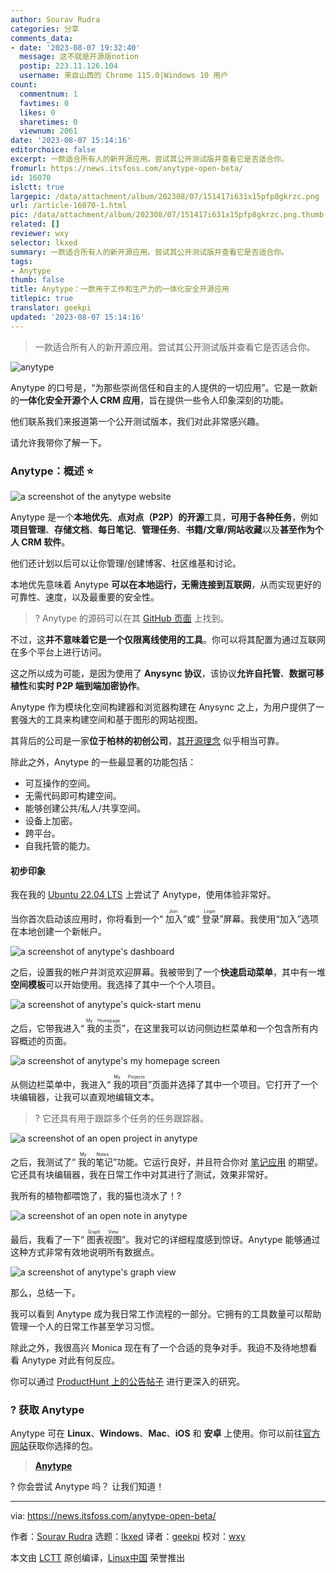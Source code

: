 ```yaml
---
author: Sourav Rudra
categories: 分享
comments_data:
- date: '2023-08-07 19:32:40'
  message: 这不就是开源版notion
  postip: 223.11.126.104
  username: 来自山西的 Chrome 115.0|Windows 10 用户
count:
  commentnum: 1
  favtimes: 0
  likes: 0
  sharetimes: 0
  viewnum: 2061
date: '2023-08-07 15:14:16'
editorchoice: false
excerpt: 一款适合所有人的新开源应用。尝试其公开测试版并查看它是否适合你。
fromurl: https://news.itsfoss.com/anytype-open-beta/
id: 16070
islctt: true
largepic: /data/attachment/album/202308/07/151417i631x15pfp8gkrzc.png
url: /article-16070-1.html
pic: /data/attachment/album/202308/07/151417i631x15pfp8gkrzc.png.thumb.jpg
related: []
reviewer: wxy
selector: lkxed
summary: 一款适合所有人的新开源应用。尝试其公开测试版并查看它是否适合你。
tags:
- Anytype
thumb: false
title: Anytype：一款用于工作和生产力的一体化安全开源应用
titlepic: true
translator: geekpi
updated: '2023-08-07 15:14:16'
---
```



> 
> 一款适合所有人的新开源应用。尝试其公开测试版并查看它是否适合你。
> 
> 
> 


![anytype](/data/attachment/album/202308/07/151417i631x15pfp8gkrzc.png)


Anytype 的口号是，“为那些崇尚信任和自主的人提供的一切应用”。它是一款新的**一体化安全开源个人 CRM 应用**，旨在提供一些令人印象深刻的功能。


他们联系我们来报道第一个公开测试版本，我们对此非常感兴趣。


请允许我带你了解一下。


### Anytype：概述 ⭐


![a screenshot of the anytype website](/data/attachment/album/202308/07/151417ylfn9lc54u8dwdpn.jpg)


Anytype 是一个**本地优先**、**点对点（P2P）的开源**工具，**可用于各种任务**，例如**项目管理**、**存储文档**、**每日笔记**、**管理任务**、**书籍/文章/网站收藏**以及**甚至作为个人 CRM 软件**。


他们还计划以后可以让你管理/创建博客、社区维基和讨论。


本地优先意味着 Anytype **可以在本地运行，无需连接到互联网**，从而实现更好的可靠性、速度，以及最重要的安全性。



> 
> ? Anytype 的源码可以在其 [GitHub 页面](https://github.com/anyproto) 上找到。
> 
> 
> 


不过，这**并不意味着它是一个仅限离线使用的工具**。你可以将其配置为通过互联网在多个平台上进行访问。


这之所以成为可能，是因为使用了 **Anysync 协议**，该协议**允许自托管**、**数据可移植性**和**实时 P2P 端到端加密协作**。


Anytype 作为模块化空间构建器和浏览器构建在 Anysync 之上，为用户提供了一套强大的工具来构建空间和基于图形的网站视图。


其背后的公司是一家**位于柏林的初创公司**，[其开源理念](https://blog.anytype.io/our-open-philosophy/) 似乎相当可靠。


除此之外，Anytype 的一些最显著的功能包括：


* 可互操作的空间。
* 无需代码即可构建空间。
* 能够创建公共/私人/共享空间。
* 设备上加密。
* 跨平台。
* 自我托管的能力。


#### 初步印象


我在我的 [Ubuntu 22.04 LTS](https://news.itsfoss.com/ubuntu-22-04-release/) 上尝试了 Anytype，使用体验非常好。


当你首次启动该应用时，你将看到一个“<ruby> 加入 <rt>  Join </rt></ruby>”或“<ruby> 登录 <rt>  Login </rt></ruby>”屏幕。我使用“加入”选项在本地创建一个新帐户。


![a screenshot of anytype's dashboard](/data/attachment/album/202308/07/151418x74y71uo9sa7oazc.jpg)


之后，设置我的帐户并浏览欢迎屏幕。我被带到了一个**快速启动菜单**，其中有一堆**空间模板**可以开始使用。我选择了其中一个个人项目。


![a screenshot of anytype's quick-start menu](/data/attachment/album/202308/07/151418c70p7kidppkiopgn.jpg)


之后，它带我进入“<ruby> 我的主页 <rt>  My Homepage </rt></ruby>”，在这里我可以访问侧边栏菜单和一个包含所有内容概述的页面。


![a screenshot of anytype's my homepage screen](/data/attachment/album/202308/07/151419gkuz4ycjmck30mue.jpg)


从侧边栏菜单中，我进入“<ruby> 我的项目 <rt>  My Projects </rt></ruby>”页面并选择了其中一个项目。它打开了一个块编辑器，让我可以直观地编辑文本。



> 
> ? 它还具有用于跟踪多个任务的任务跟踪器。
> 
> 
> 


![a screenshot of an open project in anytype](/data/attachment/album/202308/07/151419buffm0nzdmidumd0.jpg)


之后，我测试了“<ruby> 我的笔记 <rt>  My Notes </rt></ruby>”功能。它运行良好，并且符合你对 [笔记应用](https://itsfoss.com/note-taking-apps-linux/) 的期望。它还具有块编辑器，我在日常工作中对其进行了测试，效果非常好。


我所有的植物都喂饱了，我的猫也浇水了！?


![a screenshot of an open note in anytype](/data/attachment/album/202308/07/151420k4j5kgzy0400fpjg.jpg)


最后，我看了一下“<ruby> 图表视图 <rt>  Graph View </rt></ruby>”。我对它的详细程度感到惊讶。Anytype 能够通过这种方式非常有效地说明所有数据点。


![a screenshot of anytype's graph view](/data/attachment/album/202308/07/151420c63xyk5ykxy0f25y.jpg)


那么，总结一下。


我可以看到 Anytype 成为我日常工作流程的一部分。它拥有的工具数量可以帮助管理一个人的日常工作甚至学习习惯。


除此之外，我很高兴 Monica 现在有了一个合适的竞争对手。我迫不及待地想看看 Anytype 对此有何反应。


你可以通过 [ProductHunt 上的公告帖子](https://www.producthunt.com/posts/anytype-2-0) 进行更深入的研究。


### ? 获取 Anytype


Anytype 可在 **Linux**、**Windows**、**Mac**、**iOS** 和 **安卓** 上使用。你可以前往[官方网站](https://anytype.io/)获取你选择的包。



> 
> **[Anytype](https://anytype.io/)**
> 
> 
> 


? 你会尝试 Anytype 吗？ 让我们知道！




---


via: <https://news.itsfoss.com/anytype-open-beta/>


作者：[Sourav Rudra](https://news.itsfoss.com/author/sourav/) 选题：[lkxed](https://github.com/lkxed/) 译者：[geekpi](https://github.com/geekpi) 校对：[wxy](https://github.com/wxy)


本文由 [LCTT](https://github.com/LCTT/TranslateProject) 原创编译，[Linux中国](https://linux.cn/) 荣誉推出